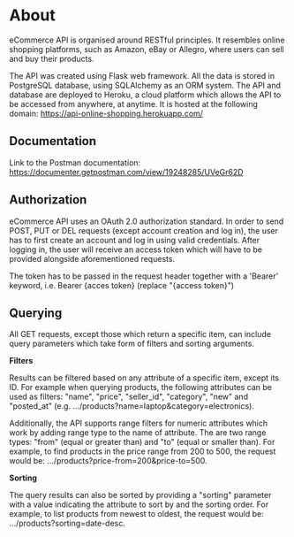 About
===

eCommerce API is organised around RESTful principles. It resembles online shopping platforms, such as Amazon, eBay or Allegro, where users can sell and buy their products.

The API was created using Flask web framework. All the data is stored in PostgreSQL database, using SQLAlchemy as an ORM system. The API and database are deployed to Heroku, a cloud platform which allows the API to be accessed from anywhere, at anytime. It is hosted at the following domain: https://api-online-shopping.herokuapp.com/


## Documentation

Link to the Postman documentation: https://documenter.getpostman.com/view/19248285/UVeGr62D


## Authorization

eCommerce API uses an OAuth 2.0 authorization standard. In order to send POST, PUT or DEL requests (except account creation and log in), the user has to first create an account and log in using valid credentials. After logging in, the user will receive an access token which will have to be provided alongside aforementioned requests.

The token has to be passed in the request header together with a 'Bearer' keyword, i.e. Bearer {acces token} (replace "{access token}")


## Querying

All GET requests, except those which return a specific item, can include query parameters which take form of filters and sorting arguments.

**Filters**

Results can be filtered based on any attribute of a specific item, except its ID. For example when querying products, the following attributes can be used as filters: "name", "price", "seller_id", "category", "new" and "posted_at" (e.g. .../products?name=laptop&category=electronics).

Additionally, the API supports range filters for numeric attributes which work by adding range type to the name of attribute. The are two range types: "from" (equal or greater than) and "to" (equal or smaller than). For example, to find products in the price range from 200 to 500, the request would be: .../products?price-from=200&price-to=500.

**Sorting**

The query results can also be sorted by providing a "sorting" parameter with a value indicating the attribute to sort by and the sorting order. For example, to list products from newest to oldest, the request would be: .../products?sorting=date-desc.

